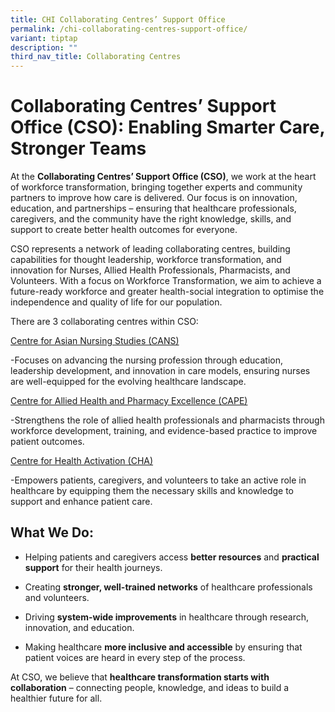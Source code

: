 ```yaml
---
title: CHI Collaborating Centres’ Support Office
permalink: /chi-collaborating-centres-support-office/
variant: tiptap
description: ""
third_nav_title: Collaborating Centres
---
```

<h1><strong>Collaborating Centres’ Support Office (CSO):</strong> Enabling Smarter Care, Stronger Teams</h1>
<p>At the <strong>Collaborating Centres’ Support Office (CSO)</strong>, we
work at the heart of workforce transformation, bringing together experts
and community partners to improve how care is delivered. Our focus is on
innovation, education, and partnerships – ensuring that healthcare professionals,
caregivers, and the community have the right knowledge, skills, and support
to create better health outcomes for everyone.</p>
<p></p>
<p>CSO represents a network of leading collaborating centres, building capabilities
for thought leadership, workforce transformation, and innovation for Nurses,
Allied Health Professionals, Pharmacists, and Volunteers. With a focus
on Workforce Transformation, we aim to achieve a future-ready workforce
and greater health-social integration to optimise the independence and
quality of life for our population.</p>
<p></p>
<p>There are 3 collaborating centres within CSO:</p>
<p><a href="https://www.chi.sg/centre-for-asian-nursing-studies-cans/" rel="noopener nofollow" target="_blank">Centre for Asian Nursing Studies (CANS)</a>
</p>
<p>-Focuses on advancing the nursing profession through education, leadership
development, and innovation in care models, ensuring nurses are well-equipped
for the evolving healthcare landscape.<strong>&nbsp;</strong>
</p>
<p><a href="https://www.chi.sg/centre-for-allied-health-and-pharmacy-excellence-cape/" rel="noopener nofollow" target="_blank">Centre for Allied Health and Pharmacy Excellence (CAPE)</a>
</p>
<p>-Strengthens the role of allied health professionals and pharmacists through
workforce development, training, and evidence-based practice to improve
patient outcomes.<strong>&nbsp;</strong>
</p>
<p><a href="https://www.chi.sg/centre-for-health-activation-cha/" rel="noopener nofollow" target="_blank">Centre for Health Activation (CHA)</a>
</p>
<p>-Empowers patients, caregivers, and volunteers to take an active role
in healthcare by equipping them the necessary skills and knowledge to support
and enhance patient care.</p>
<h2>What We Do:</h2>
<ul>
<li>
<p>Helping patients and caregivers access <strong>better resources</strong> and <strong>practical support</strong> for
their health journeys.</p>
</li>
<li>
<p>Creating <strong>stronger, well-trained networks</strong> of healthcare
professionals and volunteers.&nbsp;</p>
</li>
<li>
<p>Driving <strong>system-wide improvements</strong> in healthcare through
research, innovation, and education.&nbsp;</p>
</li>
<li>
<p>Making healthcare <strong>more inclusive and accessible</strong> by ensuring
that patient voices are heard in every step of the process.</p>
</li>
</ul>
<p></p>
<p>At CSO, we believe that <strong>healthcare transformation starts with collaboration</strong> –
connecting people, knowledge, and ideas to build a healthier future for
all.</p>
<p>
<br>
</p>
<p>
<br>
<br>
</p>